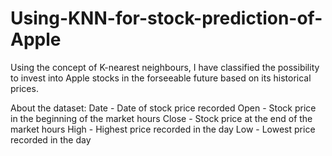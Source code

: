 # Using-KNN-for-stock-prediction-of-Apple

Using the concept of K-nearest neighbours, I have classified the possibility to invest into Apple stocks in the forseeable future based on its historical prices.

About the dataset:
Date - Date of stock price recorded
Open - Stock price in the beginning of the market hours
Close - Stock price at the end of the market hours
High - Highest price recorded in the day
Low - Lowest price recorded in the day
